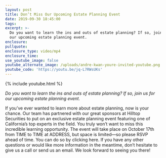 ```yaml
---
layout: post
title: Don’t Miss Our Upcoming Estate Planning Event
date: 2019-09-30 18:45:00
tags:
excerpt: >-
  Do you want to learn the ins and outs of estate planning? If so, join us for
  our upcoming estate planning event.
enclosure:
pullquote:
enclosure_type: video/mp4
enclosure_time:
use_youtube_image: false
youtube_alternate_image: /uploads/andre-kwan-youre-invited-youtube.png
youtube_code: 'https://youtu.be/jq-L7RWsUKs'
---
```


{% include youtube.html %}

*Do you want to learn the ins and outs of estate planning? If so, join us for our upcoming estate planning event.*

If you’ve ever wanted to learn more about estate planning, now is your chance. Our team has partnered with our great sponsors at Hilltop Securities to put on an exclusive estate planning event featuring one of California’s top experts in the field. You truly won’t want to miss this incredible learning opportunity. The event will take place on October 17th from TIME to TIME at ADDRESS, but space is limited—so please RSVP ahead of time. You can do so by clicking here. If you have any other questions or would like more information in the meantime, don’t hesitate to give us a call or send us an email. We look forward to seeing you there\!